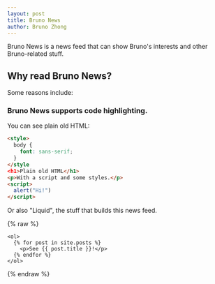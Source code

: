 ```yaml
---
layout: post
title: Bruno News
author: Bruno Zhong
---
```


Bruno News is a news feed that can show Bruno's interests and other Bruno-related stuff.

## Why read Bruno News?

Some reasons include:

### Bruno News supports code highlighting.

You can see plain old HTML:

```html
<style>
  body {
    font: sans-serif;
  }
</style
<h1>Plain old HTML</h1>
<p>With a script and some styles.</p>
<script>
  alert("Hi!")
</script>
```

Or also "Liquid", the stuff that builds this news feed.

{% raw %}
```liquid
<ol>
  {% for post in site.posts %}
    <p>See {{ post.title }}!</p>
  {% endfor %}
</ol>
```
{% endraw %}
